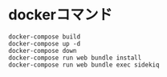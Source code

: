 # dockerコマンド

~~~~~~~~~
docker-compose build
docker-compose up -d
docker-compose down
docker-compose run web bundle install
docker-compose run web bundle exec sidekiq
~~~~~~~~~

